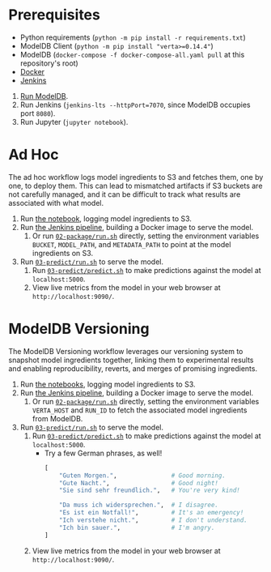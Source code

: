 # Prerequisites

- Python requirements (`python -m pip install -r requirements.txt`)
- ModelDB Client (`python -m pip install "verta>=0.14.4"`)
- ModelDB (`docker-compose -f docker-compose-all.yaml pull` at this repository's root)
- [Docker](https://docs.docker.com/get-docker/)
- [Jenkins](https://www.jenkins.io/download/)

1. [Run ModelDB](https://github.com/VertaAI/modeldb#up-and-running-in-5-minutes).
1. Run Jenkins (`jenkins-lts --httpPort=7070`, since ModelDB occupies port `8080`).
1. Run Jupyter (`jupyter notebook`).

# Ad Hoc
The ad hoc workflow logs model ingredients to S3 and fetches them, one by one, to deploy them. This can lead to mismatched artifacts if S3 buckets are not carefully managed, and it can be difficult to track what results are associated with what model.

1. Run [the notebook](https://github.com/VertaAI/modeldb/blob/master/demos/webinar-2020-5-6/01-ad_hoc/01-train/NLP%20training.ipynb), logging model ingredients to S3.
1. Run [the Jenkins pipeline](https://github.com/VertaAI/modeldb/blob/master/demos/webinar-2020-5-6/01-ad_hoc/02-package/s3-build.Jenkinsfile), building a Docker image to serve the model.
    1. Or run [`02-package/run.sh`](https://github.com/VertaAI/modeldb/blob/master/demos/webinar-2020-5-6/01-ad_hoc/02-package/run.sh) directly, setting the environment variables `BUCKET`, `MODEL_PATH`, and `METADATA_PATH` to point at the model ingredients on S3.
1. Run [`03-predict/run.sh`](https://github.com/VertaAI/modeldb/blob/master/demos/webinar-2020-5-6/01-ad_hoc/03-predict/run.sh) to serve the model.
    1. Run [`03-predict/predict.sh`](https://github.com/VertaAI/modeldb/blob/master/demos/webinar-2020-5-6/01-ad_hoc/03-predict/predict.sh) to make predictions against the model at `localhost:5000`.
    1. View live metrics from the model in your web browser at `http://localhost:9090/`.

# ModelDB Versioning
The ModelDB Versioning workflow leverages our versioning system to snapshot model ingredients together, linking them to experimental results and enabling reproducibility, reverts, and merges of promising ingredients.

1. Run [the notebooks](https://github.com/VertaAI/modeldb/tree/master/demos/webinar-2020-5-6/02-mdb_versioned/01-train), logging model ingredients to S3.
1. Run [the Jenkins pipeline](https://github.com/VertaAI/modeldb/blob/master/demos/webinar-2020-5-6/02-mdb_versioned/02-package/mdb-build.Jenkinsfile), building a Docker image to serve the model.
    1. Or run [`02-package/run.sh`](https://github.com/VertaAI/modeldb/blob/master/demos/webinar-2020-5-6/02-mdb_versioned/02-package/run.sh) directly, setting the environment variables `VERTA_HOST` and `RUN_ID` to fetch the associated model ingredients from ModelDB.
1. Run [`03-predict/run.sh`](https://github.com/VertaAI/modeldb/blob/master/demos/webinar-2020-5-6/02-mdb_versioned/03-predict/run.sh) to serve the model.
    1. Run [`03-predict/predict.sh`](https://github.com/VertaAI/modeldb/blob/master/demos/webinar-2020-5-6/02-mdb_versioned/03-predict/predict.sh) to make predictions against the model at `localhost:5000`.
        - Try a few German phrases, as well!
          ```python
          [
              "Guten Morgen.",               # Good morning.
              "Gute Nacht.",                 # Good night!
              "Sie sind sehr freundlich.",   # You're very kind!

              "Da muss ich widersprechen.",  # I disagree.
              "Es ist ein Notfall!",         # It's an emergency!
              "Ich verstehe nicht.",         # I don't understand.
              "Ich bin sauer.",              # I'm angry.
          ]
          ```
    1. View live metrics from the model in your web browser at `http://localhost:9090/`.
